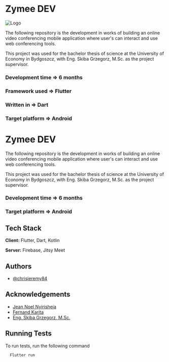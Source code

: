 
# Zymee DEV

![Logo](https://firebasestorage.googleapis.com/v0/b/zymee-dev.appspot.com/o/LOGO%2Fzymee_logo.png?alt=media&token=d165887f-971e-4f73-aa67-8ebdc1f19d6e)

The following repository is the development in works
of building an online video conferencing mobile application
where user's can interact and use web conferencing tools.

This project was used for the bachelor thesis of science
at the University of Economy in Bydgoszcz, with Eng. Skiba Grzegorz, M.Sc. as the project supervisor.
### Development time => 6 months
### Framework used => Flutter
### Written in => Dart
### Target platform => Android



# Zymee DEV

The following repository is the development in works
of building an online video conferencing mobile application
where user's can interact and use web conferencing tools.

This project was used for the bachelor thesis of science
at the University of Economy in Bydgoszcz, with Eng. Skiba Grzegorz, M.Sc. as the project supervisor.
### Development time => 6 months
### Target platform => Android


## Tech Stack

**Client:** Flutter, Dart, Kotlin

**Server:** Firebase, Jitsy Meet



## Authors

- [@chrisjeremy84](https://github.com/chrisjeremy84)


## Acknowledgements

 - [Jean Noel Nyirisheja](https://github.com/jeanrakitic)
 - [Fernand Karita]()
 - [Eng. Skiba Grzegorz, M.Sc.]()


## Running Tests

To run tests, run the following command

```bash
  Flutter run
```

